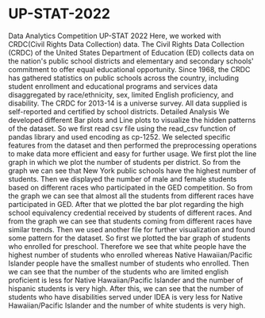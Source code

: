 # UP-STAT-2022
Data Analytics Competition
UP-STAT 2022
Here, we worked with CRDC(Civil Rights Data Collection) data. The Civil Rights Data Collection (CRDC) of the United States Department of Education (ED) collects data on the nation's public school districts and elementary and secondary schools' commitment to offer equal educational opportunity. Since 1968, the CRDC has gathered statistics on public schools across the country, including student enrollment and educational programs and services data disaggregated by race/ethnicity, sex, limited English proficiency, and disability.
The CRDC for 2013-14 is a universe survey. All data supplied is self-reported and certified by school districts.
Detailed Analysis
We developed different Bar plots and Line plots to visualize the hidden patterns of the dataset. So we first read csv file using the read_csv function of pandas library and used encoding as cp-1252. We selected specific features from the dataset and then performed the preprocessing operations to make data more efficient and easy for further usage. We first plot the line graph in which we plot the number of students per district. So from the graph we can see that New York public schools have the highest number of students.
Then we displayed the number of male and female students based on different races who participated in the GED competition. So from the graph we can see that almost all the students from different races have participated in GED.
After that we plotted the bar plot regarding the high school equivalency credential received by students of different races. And from the graph we can see that students coming from different races have similar trends.
Then we used another file for further visualization and found some pattern for the dataset. So first we plotted the bar graph of students who enrolled for preschool. Therefore we see that white people have the highest number of students who enrolled whereas Native Hawaiian/Pacific Islander people have the smallest number of students who enrolled.
Then we can see that the number of the students who are limited english proficient is less for Native Hawaiian/Pacific Islander and the number of hispanic students is very high.
After this, we can see that the number of students who have disabilities served under IDEA is very less for Native Hawaiian/Pacific Islander and the number of white students is very high.
